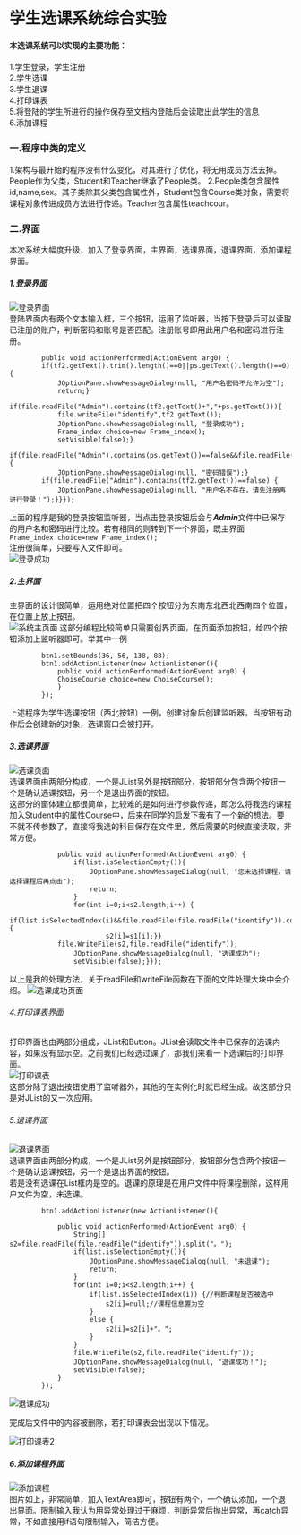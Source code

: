 # 学生选课系统综合实验





#### 本选课系统可以实现的主要功能：  
1.学生登录，学生注册  
2.学生选课  
3.学生退课  
4.打印课表  
5.将登陆的学生所进行的操作保存至文档内登陆后会读取出此学生的信息  
6.添加课程



### 一.程序中类的定义  
1.架构与最开始的程序没有什么变化，对其进行了优化，将无用成员方法去掉。People作为父类，Student和Teacher继承了People类。
2.People类包含属性id,name,sex。其子类除其父类包含属性外，Student包含Course类对象，需要将课程对象传进成员方法进行传递。Teacher包含属性teachcour。  
### 二.界面
本次系统大幅度升级，加入了登录界面，主界面，选课界面，退课界面，添加课程界面。
##### 1.登录界面  
![登录界面](https://github.com/liyuanyao27/xuankezongheshiyan/blob/master/%E5%BE%AE%E4%BF%A1%E6%88%AA%E5%9B%BE_20191208095752.png?raw=true)  
登陆界面内有两个文本输入框，三个按钮，运用了监听器，当按下登录后可以读取已注册的账户，判断密码和账号是否匹配。注册账号即用此用户名和密码进行注册。  
```		btn1.addActionListener(new ActionListener(){
		public void actionPerformed(ActionEvent arg0) {
		if(tf2.getText().trim().length()==0||ps.getText().length()==0){
			JOptionPane.showMessageDialog(null, "用户名密码不允许为空");
			return;}
		if(file.readFile("Admin").contains(tf2.getText()+","+ps.getText())){
			file.writeFile("identify",tf2.getText());
			JOptionPane.showMessageDialog(null, "登录成功");
			Frame_index choice=new Frame_index();
			setVisible(false);}
		if(file.readFile("Admin").contains(ps.getText())==false&&file.readFile("Admin").contains(tf2.getText())) {
			JOptionPane.showMessageDialog(null, "密码错误");}
		if(file.readFile("Admin").contains(tf2.getText())==false) {
			JOptionPane.showMessageDialog(null, "用户名不存在，请先注册再进行登录！");}}});
```
上面的程序是我的登录按钮监听器，当点击登录按钮后会与***Admin***文件中已保存的用户名和密码进行比较。若有相同的则转到下一个界面，既主界面  
`Frame_index choice=new Frame_index();`  
注册很简单，只要写入文件即可。  
![登录成功](https://github.com/liyuanyao27/xuankezongheshiyan/blob/master/%E5%BE%AE%E4%BF%A1%E6%88%AA%E5%9B%BE_20191208095902.png?raw=true "登陆成功")



##### 2.主界面
主界面的设计很简单，运用绝对位置把四个按钮分为东南东北西北西南四个位置，在位置上放上按钮。  
![系统主页面](https://github.com/liyuanyao27/xuankezongheshiyan/blob/master/%E5%BE%AE%E4%BF%A1%E6%88%AA%E5%9B%BE_20191208095922.png?raw=true)
这部分编程比较简单只需要创界页面，在页面添加按钮，给四个按钮添加上监听器即可。举其中一例  
```		JButton btn1=new JButton("学生选课");
		btn1.setBounds(36, 56, 138, 88);
		btn1.addActionListener(new ActionListener(){
			public void actionPerformed(ActionEvent arg0) {
			ChoiseCourse choice=new ChoiseCourse();
			}
		});
```
上述程序为学生选课按钮（西北按钮）一例，创建对象后创建监听器，当按钮有动作后会创建新的对象，选课窗口会被打开。  



##### 3.选课界面  
![选课页面](https://github.com/liyuanyao27/xuankezongheshiyan/blob/master/%E5%BE%AE%E4%BF%A1%E6%88%AA%E5%9B%BE_20191208095952.png?raw=true)  
选课界面由两部分构成，一个是JList另外是按钮部分，按钮部分包含两个按钮一个是确认选课按钮，另一个是退出界面的按钮。  
这部分的窗体建立都很简单，比较难的是如何进行参数传递，即怎么将我选的课程加入Student中的属性Course中，后来在同学的启发下我有了一个新的想法。要不就不传参数了，直接将我选的科目保存在文件里，然后需要的时候直接读取，非常方便。
```		btn1.addActionListener(new ActionListener(){
			public void actionPerformed(ActionEvent arg0) {
				if(list.isSelectionEmpty()){
					JOptionPane.showMessageDialog(null, "您未选择课程，请选择课程后再点击");
					return;
				}
				for(int i=0;i<s2.length;i++) {
                if(list.isSelectedIndex(i)&&file.readFile(file.readFile("identify")).contains(s1[i])==false) {
						s2[i]=s1[i];}}
			file.WriteFile(s2,file.readFile("identify"));
				JOptionPane.showMessageDialog(null, "选课成功");
				setVisible(false);}});
```
以上是我的处理方法，关于readFile和writeFile函数在下面的文件处理大块中会介绍。
![选课成功页面](https://github.com/liyuanyao27/xuankezongheshiyan/blob/master/%E5%BE%AE%E4%BF%A1%E6%88%AA%E5%9B%BE_20191208100023.png?raw=true)  

###### 4.打印课表界面  
打印界面也由两部分组成，JList和Button。JList会读取文件中已保存的选课内容，如果没有显示空。之前我们已经选过课了，那我们来看一下选课后的打印界面。  
![打印课表](https://github.com/liyuanyao27/xuankezongheshiyan/blob/master/%E5%BE%AE%E4%BF%A1%E6%88%AA%E5%9B%BE_20191208100041.png?raw=true)  
这部分除了退出按钮使用了监听器外，其他的在实例化时就已经生成。故这部分只是对JList的又一次应用。  


###### 5.退课界面  
![退课界面](https://github.com/liyuanyao27/xuankezongheshiyan/blob/master/%E5%BE%AE%E4%BF%A1%E6%88%AA%E5%9B%BE_20191208100623.png?raw=true)  
退课界面由两部分构成，一个是JList另外是按钮部分，按钮部分包含两个按钮一个是确认退课按钮，另一个是退出界面的按钮。  
若是没有选课在List框内是空的。退课的原理是在用户文件中将课程删除，这样用户文件为空，未选课。
```
		btn1.addActionListener(new ActionListener(){
		
			public void actionPerformed(ActionEvent arg0) {
				String[] s2=file.readFile(file.readFile("identify")).split("。");
				if(list.isSelectionEmpty()){
					JOptionPane.showMessageDialog(null, "未退课");
					return;
				}
				for(int i=0;i<s2.length;i++) {
					if(list.isSelectedIndex(i)) {//判断课程是否被选中
						s2[i]=null;//课程信息置为空
					}
					else {
						s2[i]=s2[i]+"。";
					}
				}
				file.WriteFile(s2,file.readFile("identify"));
				JOptionPane.showMessageDialog(null, "退课成功！");
				setVisible(false);
			}
		});

```  

![退课成功](https://github.com/liyuanyao27/xuankezongheshiyan/blob/master/%E5%BE%AE%E4%BF%A1%E6%88%AA%E5%9B%BE_20191208100716.png?raw=true)  


完成后文件中的内容被删除，若打印课表会出现以下情况。  

![打印课表2](https://github.com/liyuanyao27/xuankezongheshiyan/blob/master/%E5%BE%AE%E4%BF%A1%E6%88%AA%E5%9B%BE_20191208100812.png?raw=true)

##### 6.添加课程界面  

![添加课程](https://github.com/liyuanyao27/xuankezongheshiyan/blob/master/%E5%BE%AE%E4%BF%A1%E6%88%AA%E5%9B%BE_20191208101244.png?raw=true)  
图片如上，非常简单，加入TextArea即可，按钮有两个，一个确认添加，一个退出界面。限制输入我认为用异常处理过于麻烦，判断异常后抛出异常，再catch异常，不如直接用if语句限制输入，简洁方便。

